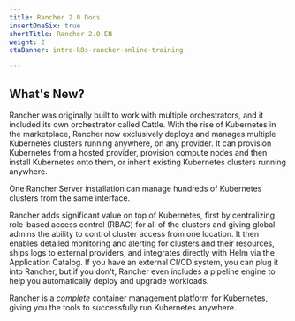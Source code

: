 ```yaml
---
title: Rancher 2.0 Docs
insertOneSix: true
shortTitle: Rancher 2.0-EN
weight: 2
ctaBanner: intro-k8s-rancher-online-training

---
```


## What's New?

Rancher was originally built to work with multiple orchestrators, and it included its own orchestrator called Cattle. With the rise of Kubernetes in the marketplace, Rancher now exclusively deploys and manages multiple Kubernetes clusters running anywhere, on any provider. It can provision Kubernetes from a hosted provider, provision compute nodes and then install Kubernetes onto them, or inherit existing Kubernetes clusters running anywhere.

One Rancher Server installation can manage hundreds of Kubernetes clusters from the same interface.

Rancher adds significant value on top of Kubernetes, first by centralizing role-based access control (RBAC) for all of the clusters and giving global admins the ability to control cluster access from one location. It then enables detailed monitoring and alerting for clusters and their resources, ships logs to external providers, and integrates directly with Helm via the Application Catalog. If you have an external CI/CD system, you can plug it into Rancher, but if you don't, Rancher even includes a pipeline engine to help you automatically deploy and upgrade workloads.

Rancher is a _complete_ container management platform for Kubernetes, giving you the tools to successfully run Kubernetes anywhere.
